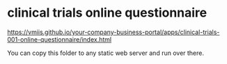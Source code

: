 # clinical trials online questionnaire

https://vmiis.github.io/your-company-business-portal/apps/clinical-trials-001-online-questionnaire/index.html


You can copy this folder to any static web server and run over there.
